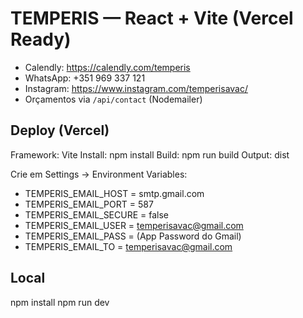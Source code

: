 # TEMPERIS — React + Vite (Vercel Ready)

- Calendly: https://calendly.com/temperis
- WhatsApp: +351 969 337 121
- Instagram: https://www.instagram.com/temperisavac/
- Orçamentos via `/api/contact` (Nodemailer)

## Deploy (Vercel)
Framework: Vite
Install: npm install
Build: npm run build
Output: dist

Crie em Settings → Environment Variables:
- TEMPERIS_EMAIL_HOST = smtp.gmail.com
- TEMPERIS_EMAIL_PORT = 587
- TEMPERIS_EMAIL_SECURE = false
- TEMPERIS_EMAIL_USER = temperisavac@gmail.com
- TEMPERIS_EMAIL_PASS = (App Password do Gmail)
- TEMPERIS_EMAIL_TO   = temperisavac@gmail.com

## Local
npm install
npm run dev

